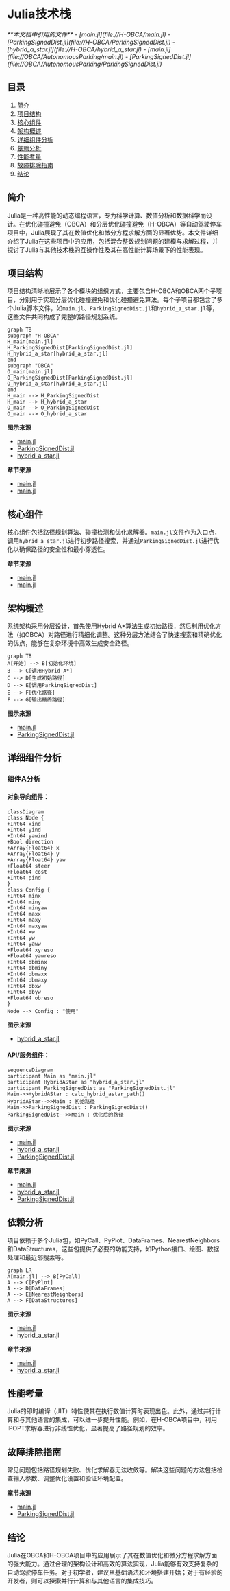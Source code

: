 # Julia技术栈

<cite>
**本文档中引用的文件**   
- [main.jl](file://H-OBCA/main.jl)
- [ParkingSignedDist.jl](file://H-OBCA/ParkingSignedDist.jl)
- [hybrid_a_star.jl](file://H-OBCA/hybrid_a_star.jl)
- [main.jl](file://OBCA/AutonomousParking/main.jl)
- [ParkingSignedDist.jl](file://OBCA/AutonomousParking/ParkingSignedDist.jl)
</cite>

## 目录
1. [简介](#简介)
2. [项目结构](#项目结构)
3. [核心组件](#核心组件)
4. [架构概述](#架构概述)
5. [详细组件分析](#详细组件分析)
6. [依赖分析](#依赖分析)
7. [性能考量](#性能考量)
8. [故障排除指南](#故障排除指南)
9. [结论](#结论)

## 简介
Julia是一种高性能的动态编程语言，专为科学计算、数值分析和数据科学而设计。在优化碰撞避免（OBCA）和分层优化碰撞避免（H-OBCA）等自动驾驶停车项目中，Julia展现了其在数值优化和微分方程求解方面的显著优势。本文件详细介绍了Julia在这些项目中的应用，包括混合整数规划问题的建模与求解过程，并探讨了Julia与其他技术栈的互操作性及其在高性能计算场景下的性能表现。

## 项目结构
项目结构清晰地展示了各个模块的组织方式，主要包含H-OBCA和OBCA两个子项目，分别用于实现分层优化碰撞避免和优化碰撞避免算法。每个子项目都包含了多个Julia脚本文件，如`main.jl`、`ParkingSignedDist.jl`和`hybrid_a_star.jl`等，这些文件共同构成了完整的路径规划系统。

```mermaid
graph TB
subgraph "H-OBCA"
H_main[main.jl]
H_ParkingSignedDist[ParkingSignedDist.jl]
H_hybrid_a_star[hybrid_a_star.jl]
end
subgraph "OBCA"
O_main[main.jl]
O_ParkingSignedDist[ParkingSignedDist.jl]
O_hybrid_a_star[hybrid_a_star.jl]
end
H_main --> H_ParkingSignedDist
H_main --> H_hybrid_a_star
O_main --> O_ParkingSignedDist
O_main --> O_hybrid_a_star
```

**图示来源**
- [main.jl](file://H-OBCA/main.jl#L1-L262)
- [ParkingSignedDist.jl](file://H-OBCA/ParkingSignedDist.jl#L1-L308)
- [hybrid_a_star.jl](file://H-OBCA/hybrid_a_star.jl#L1-L641)

**章节来源**
- [main.jl](file://H-OBCA/main.jl#L1-L262)
- [main.jl](file://OBCA/AutonomousParking/main.jl#L1-L289)

## 核心组件
核心组件包括路径规划算法、碰撞检测和优化求解器。`main.jl`文件作为入口点，调用`hybrid_a_star.jl`进行初步路径搜索，并通过`ParkingSignedDist.jl`进行优化以确保路径的安全性和最小穿透性。

**章节来源**
- [main.jl](file://H-OBCA/main.jl#L1-L262)
- [main.jl](file://OBCA/AutonomousParking/main.jl#L1-L289)

## 架构概述
系统架构采用分层设计，首先使用Hybrid A*算法生成初始路径，然后利用优化方法（如OBCA）对路径进行精细化调整。这种分层方法结合了快速搜索和精确优化的优点，能够在复杂环境中高效生成安全路径。

```mermaid
graph TB
A[开始] --> B[初始化环境]
B --> C[调用Hybrid A*]
C --> D[生成初始路径]
D --> E[调用ParkingSignedDist]
E --> F[优化路径]
F --> G[输出最终路径]
```

**图示来源**
- [main.jl](file://H-OBCA/main.jl#L1-L262)
- [ParkingSignedDist.jl](file://H-OBCA/ParkingSignedDist.jl#L1-L308)

## 详细组件分析

### 组件A分析
#### 对象导向组件：
```mermaid
classDiagram
class Node {
+Int64 xind
+Int64 yind
+Int64 yawind
+Bool direction
+Array{Float64} x
+Array{Float64} y
+Array{Float64} yaw
+Float64 steer
+Float64 cost
+Int64 pind
}
class Config {
+Int64 minx
+Int64 miny
+Int64 minyaw
+Int64 maxx
+Int64 maxy
+Int64 maxyaw
+Int64 xw
+Int64 yw
+Int64 yaww
+Float64 xyreso
+Float64 yawreso
+Int64 obminx
+Int64 obminy
+Int64 obmaxx
+Int64 obmaxy
+Int64 obxw
+Int64 obyw
+Float64 obreso
}
Node --> Config : "使用"
```

**图示来源**
- [hybrid_a_star.jl](file://H-OBCA/hybrid_a_star.jl#L1-L641)

#### API/服务组件：
```mermaid
sequenceDiagram
participant Main as "main.jl"
participant HybridAStar as "hybrid_a_star.jl"
participant ParkingSignedDist as "ParkingSignedDist.jl"
Main->>HybridAStar : calc_hybrid_astar_path()
HybridAStar-->>Main : 初始路径
Main->>ParkingSignedDist : ParkingSignedDist()
ParkingSignedDist-->>Main : 优化后的路径
```

**图示来源**
- [main.jl](file://H-OBCA/main.jl#L1-L262)
- [hybrid_a_star.jl](file://H-OBCA/hybrid_a_star.jl#L1-L641)
- [ParkingSignedDist.jl](file://H-OBCA/ParkingSignedDist.jl#L1-L308)

**章节来源**
- [main.jl](file://H-OBCA/main.jl#L1-L262)
- [hybrid_a_star.jl](file://H-OBCA/hybrid_a_star.jl#L1-L641)
- [ParkingSignedDist.jl](file://H-OBCA/ParkingSignedDist.jl#L1-L308)

## 依赖分析
项目依赖于多个Julia包，如PyCall、PyPlot、DataFrames、NearestNeighbors和DataStructures，这些包提供了必要的功能支持，如Python接口、绘图、数据处理和最近邻搜索等。

```mermaid
graph LR
A[main.jl] --> B[PyCall]
A --> C[PyPlot]
A --> D[DataFrames]
A --> E[NearestNeighbors]
A --> F[DataStructures]
```

**图示来源**
- [main.jl](file://H-OBCA/main.jl#L1-L262)
- [hybrid_a_star.jl](file://H-OBCA/hybrid_a_star.jl#L1-L641)

**章节来源**
- [main.jl](file://H-OBCA/main.jl#L1-L262)
- [hybrid_a_star.jl](file://H-OBCA/hybrid_a_star.jl#L1-L641)

## 性能考量
Julia的即时编译（JIT）特性使其在执行数值计算时表现出色。此外，通过并行计算和与其他语言的集成，可以进一步提升性能。例如，在H-OBCA项目中，利用IPOPT求解器进行非线性优化，显著提高了路径规划的效率。

## 故障排除指南
常见问题包括路径规划失败、优化求解器无法收敛等。解决这些问题的方法包括检查输入参数、调整优化设置和验证环境配置。

**章节来源**
- [main.jl](file://H-OBCA/main.jl#L1-L262)
- [ParkingSignedDist.jl](file://H-OBCA/ParkingSignedDist.jl#L1-L308)

## 结论
Julia在OBCA和H-OBCA项目中的应用展示了其在数值优化和微分方程求解方面的强大能力。通过合理的架构设计和高效的算法实现，Julia能够有效支持复杂的自动驾驶停车任务。对于初学者，建议从基础语法和环境搭建开始；对于有经验的开发者，则可以探索并行计算和与其他语言的集成技巧。